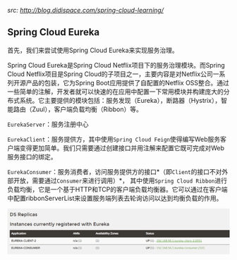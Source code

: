 *src: http://blog.didispace.com/spring-cloud-learning/*

## Spring Cloud Eureka

首先，我们来尝试使用Spring Cloud Eureka来实现服务治理。

Spring Cloud Eureka是Spring Cloud Netflix项目下的服务治理模块。而Spring Cloud Netflix项目是Spring Cloud的子项目之一，主要内容是对Netflix公司一系列开源产品的包装，它为Spring Boot应用提供了自配置的Netflix OSS整合。通过一些简单的注解，开发者就可以快速的在应用中配置一下常用模块并构建庞大的分布式系统。它主要提供的模块包括：服务发现（Eureka），断路器（Hystrix），智能路由（Zuul），客户端负载均衡（Ribbon）等。

`EurekaServer`：服务注册中心

`EurekaClient`：服务提供方，其中使用`Spring Cloud Feign`使得编写Web服务客户端变得更加简单。我们只需要通过创建接口并用注解来配置它既可完成对Web服务接口的绑定。

`EurekaConsumer`：服务消费者，访问服务提供方的接口*（即`Client`的接口不对外部开放，需要通过`Consumer`来进行调用）*， 其中使用`Spring Cloud Ribbon`进行负载均衡，它是一个基于HTTP和TCP的客户端负载均衡器。它可以通过在客户端中配置ribbonServerList来设置服务端列表去轮询访问以达到均衡负载的作用。 

![image-20201127202716516](images/image-20201127202716516.png)